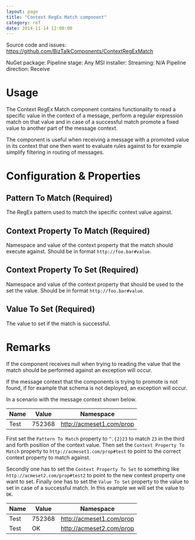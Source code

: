 ```yaml
---
layout: page
title: "Context RegEx Match component"
category: ref
date: 2014-11-14 12:00:00
---
```


Source code and issues: https://github.com/BizTalkComponents/ContextRegExMatch

NuGet package:
Pipeline stage: Any
MSI installer:
Streaming: N/A
Pipeline direction: Receive

# Usage #
The Context RegEx Match component contains functionality to read a specific value in the context of a message, 
perform a regular expression match on that value and in case of a successful match promote a fixed value 
to another part of the message context. 

The component is useful when receiving a message with a promoted value in its context that one then want to evaluate rules against to for example simplify filtering in routing of messages. 

# Configuration & Properties ##
## Pattern To Match (Required) ##
The RegEx pattern used to match the specific context value against.

## Context Property To Match (Required) ##
Namespace and value of the context property that the match should execute against. 
Should be in format `http://foo.bar#value`.

## Context Property To Set (Required) ##
Namespace and value of the context property that should be used to the set the value. 
Should be in format `http://foo.bar#value`.

## Value To Set (Required) ##
The value to set if the match is successful.

# Remarks #
If the component receives null when trying to reading the value that the match should be performed against an exception will occur. 

If the message context that the components is trying to promote is not found, if for example that schema is not deployed, an exception will occur.


In a scenario with the message context shown below.

Name | Value | Namespace
---- | ----- | ---------
Test | 752368 |  http://acmeset1.com/prop

First set the `Pattern To Match` property to `^.{2}23` to match `23` in the third and forth position of the context value. Then set the  `Context Property To Match` property to `http://acmeset1.com/prop#test` to point to the correct context property to match against.

Secondly one has to set the `Context Property To Set` to something like `http://acmeset2.com/prop#test2` to point to the new context property one want to set. Finally one has to set the `Value To Set` property to the value to set in case of a successful match. In this example we will set the value to `OK`.

Name | Value | Namespace
---- | ----- | ---------
Test | 752368 |  http://acmeset1.com/prop
Test | OK |  http://acmeset2.com/prop